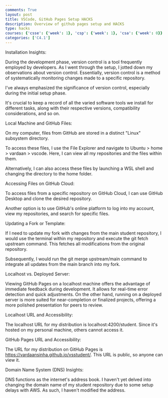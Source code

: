 ```yaml
---
comments: True
layout: post
title: VSCode, GitHub Pages Setup HACKS
description: Overview of github pages setup and HACKS
type: hacks
courses: {'csse': {'week': 1}, 'csp': {'week': 1}, 'csa': {'week': 0}}
categories: ['C4.1']
---
```


Installation Insights:

During the development phase, version control is a tool frequently employed by developers. As I went through the setup, I jotted down my observations about version control. Essentially, version control is a method of systematically monitoring changes made to a specific repository.

I've always emphasized the significance of version control, especially during the initial setup phase.

It's crucial to keep a record of all the varied software tools we install for different tasks, along with their respective versions, compatibility considerations, and so on.

Local Machine and GitHub Files:

On my computer, files from GitHub are stored in a distinct "Linux" subsystem directory.

To access these files, I use the File Explorer and navigate to Ubuntu > home > vardaan > vscode. Here, I can view all my repositories and the files within them.

Alternatively, I can also access these files by launching a WSL shell and changing the directory to the home folder.

Accessing Files on GitHub Cloud:

To access files from a specific repository on GitHub Cloud, I can use GitHub Desktop and clone the desired repository.

Another option is to use GitHub's online platform to log into my account, view my repositories, and search for specific files.

Updating a Fork or Template:

If I need to update my fork with changes from the main student repository, I would use the terminal within my repository and execute the git fetch upstream command. This fetches all modifications from the original repository.

Subsequently, I would run the git merge upstream/main command to integrate all updates from the main branch into my fork.

Localhost vs. Deployed Server:

Viewing GitHub Pages on a localhost machine offers the advantage of immediate feedback during development. It allows for real-time error detection and quick adjustments. On the other hand, running on a deployed server is more suited for near-completion or finalized projects, offering a more polished presentation for peers to review.

Localhost URL and Accessibility:

The localhost URL for my distribution is localhost:4200/student. Since it's hosted on my personal machine, others cannot access it.

GitHub Pages URL and Accessibility:

The URL for my distribution on GitHub Pages is https://vardaansinha.github.io/vsstudent/. This URL is public, so anyone can view it.

Domain Name System (DNS) Insights:

DNS functions as the internet's address book. I haven't yet delved into changing the domain name of my student repository due to some setup delays with AWS. As such, I haven't modified the address.